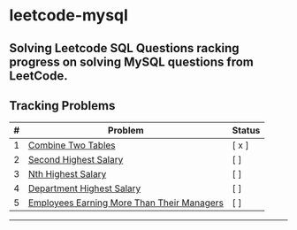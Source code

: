 # leetcode-mysql
Solving Leetcode SQL Questions
racking progress on solving MySQL questions from LeetCode.
---
## Tracking Problems
| # | Problem | Status |
|---|---------|--------|
| 1 | [Combine Two Tables](https://leetcode.com/problems/combine-two-tables/) | [ x ] |
| 2 | [Second Highest Salary](https://leetcode.com/problems/second-highest-salary/) | [ ] |
| 3 | [Nth Highest Salary](https://leetcode.com/problems/nth-highest-salary/) | [ ] |
| 4 | [Department Highest Salary](https://leetcode.com/problems/department-highest-salary/) | [ ] |
| 5 | [Employees Earning More Than Their Managers](https://leetcode.com/problems/employees-earning-more-than-their-managers/) | [ ] |
---








